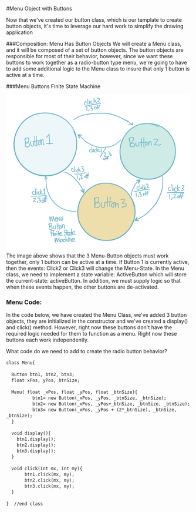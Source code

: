 #Menu Object with Buttons

Now that we've created our button class, which is our template to create button objects, it's time to leverage our hard work to simplify the drawing application

###Composition:  Menu Has Button Objects
We will create a Menu class, and it will be composed of a set of button objects.  The button objects are responsible for most of their behavior, however, since we want these buttons to work together as a radio-button type menu, we're going to have to add some additional logic to the Menu class to insure that only 1 button is active at a time.  

###Menu Buttons Finite State Machine

![](MenuFSM.png)
The image above shows that the 3 Menu-Button objects must work together, only 1 button can be active at a time.  If Button 1 is currently active, then the events:  Click2 or Click3 will change the Menu-State.  In the Menu class, we need to implement a state variable:  ActiveButton which will store the current-state:  activeButton.  In addition, we must supply logic so that when these events happen, the other buttons are de-activated.   

### Menu Code: 
In the code below, we have created the Menu Class, we've added 3 button objects, they are initialized in the constructor and we've created a display() and click() method.  However, right now these buttons don't have the required logic needed for them to function as a menu.  Right now these buttons each work independently.  

What code do we need to add to create the radio button behavior?
```
class Menu{
  
  Button btn1, btn2, btn3;
  float xPos, yPos, btnSize;
  
  Menu( float _xPos, float _yPos, float _btnSize){
          btn1= new Button(_xPos, _yPos, _btnSize, _btnSize);
          btn2= new Button(_xPos, _yPos+_btnSize, _btnSize, _btnSize);
          btn3= new Button(_xPos, _yPos + (2*_btnSize), _btnSize, _btnSize);
  }
  
  void display(){
    btn1.display();
    btn2.display();
    btn3.display();
  }
 
  void click(int mx, int my){
       btn1.click(mx, my);
       btn2.click(mx, my);
       btn3.click(mx, my);
  }
  
}  //end class

```
